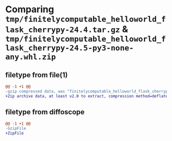 # Comparing `tmp/finitelycomputable_helloworld_flask_cherrypy-24.4.tar.gz` & `tmp/finitelycomputable_helloworld_flask_cherrypy-24.5-py3-none-any.whl.zip`

## filetype from file(1)

```diff
@@ -1 +1 @@
-gzip compressed data, was "finitelycomputable_helloworld_flask_cherrypy-24.4.tar", last modified: Tue Apr 30 04:46:05 2024, max compression
+Zip archive data, at least v2.0 to extract, compression method=deflate
```

## filetype from diffoscope

```diff
@@ -1 +1 @@
-GzipFile
+ZipFile
```

